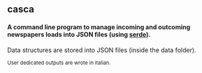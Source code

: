 ## casca

#### A command line program to manage incoming and outcoming newspapers loads into JSON files (using [serde](https://github.com/serde-rs/serde)).

Data structures are stored into JSON files (inside the data folder).

<sub>
User dedicated outputs are wrote in italian.
</sub>
